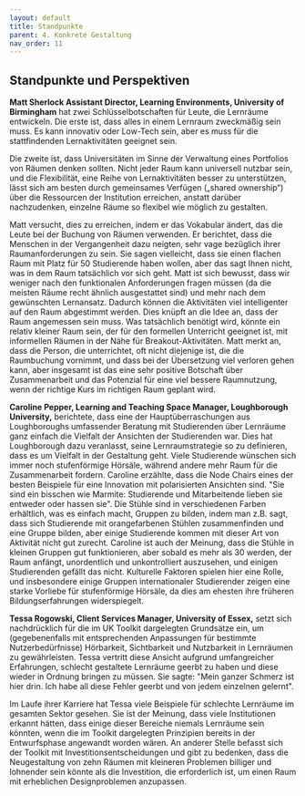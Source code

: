 ```yaml
---
layout: default
title: Standpunkte
parent: 4. Konkrete Gestaltung
nav_order: 11
---
```


## Standpunkte und Perspektiven

**Matt Sherlock Assistant Director, Learning Environments, University of Birmingham**
hat zwei Schlüsselbotschaften für Leute, die Lernräume
entwickeln. Die erste ist, dass alles in einem Lernraum zweckmäßig sein
muss. Es kann innovativ oder Low-Tech sein, aber es muss für die
stattfindenden Lernaktivitäten geeignet sein.

Die zweite ist, dass Universitäten im Sinne der Verwaltung eines
Portfolios von Räumen denken sollten. Nicht jeder Raum kann universell
nutzbar sein, und die Flexibilität, eine Reihe von Lernaktivitäten
besser zu unterstützen, lässt sich am besten durch gemeinsames Verfügen
(„shared ownership“) über die Ressourcen der Institution erreichen,
anstatt darüber nachzudenken, einzelne Räume so flexibel wie möglich zu
gestalten.

Matt versucht, dies zu erreichen, indem er das Vokabular ändert, das die
Leute bei der Buchung von Räumen verwenden. Er berichtet, dass die
Menschen in der Vergangenheit dazu neigten, sehr vage bezüglich ihrer
Raumanforderungen zu sein. Sie sagen vielleicht, dass sie einen flachen
Raum mit Platz für 50 Studierende haben wollen, aber das sagt Ihnen
nicht, was in dem Raum tatsächlich vor sich geht. Matt ist sich bewusst,
dass wir weniger nach den funktionalen Anforderungen fragen müssen (da
die meisten Räume recht ähnlich ausgestattet sind) und mehr nach dem
gewünschten Lernansatz. Dadurch können die Aktivitäten viel
intelligenter auf den Raum abgestimmt werden. Dies knüpft an die Idee
an, dass der Raum angemessen sein muss. Was tatsächlich benötigt wird,
könnte ein relativ kleiner Raum sein, der für den formellen Unterricht
geeignet ist, mit informellen Räumen in der Nähe für
Breakout-Aktivitäten. Matt merkt an, dass die Person, die unterrichtet,
oft nicht diejenige ist, die die Raumbuchung vornimmt, und dass bei der
Übersetzung viel verloren gehen kann, aber insgesamt ist das eine sehr
positive Botschaft über Zusammenarbeit und das Potenzial für eine viel
bessere Raumnutzung, wenn der richtige Kurs im richtigen Raum geplant
wird.

**Caroline Pepper, Learning and Teaching Space Manager, Loughborough University,** berichtete, dass eine der Hauptüberraschungen aus
Loughboroughs umfassender Beratung mit Studierenden über Lernräume ganz
einfach die Vielfalt der Ansichten der Studierenden war. Dies hat
Loughborough dazu veranlasst, seine Lernraumstrategie so zu definieren,
dass es um Vielfalt in der Gestaltung geht. Viele Studierende wünschen
sich immer noch stufenförmige Hörsäle, während andere mehr Raum für die
Zusammenarbeit fordern. Caroline erzählte, dass die Node Chairs eines
der besten Beispiele für eine Innovation mit polarisierten Ansichten
sind. "Sie sind ein bisschen wie Marmite: Studierende und Mitarbeitende
lieben sie entweder oder hassen sie". Die Stühle sind in verschiedenen
Farben erhältlich, was es einfach macht, Gruppen zu bilden, indem man
z.B. sagt, dass sich Studierende mit orangefarbenen Stühlen
zusammenfinden und eine Gruppe bilden, aber einige Studierende kommen
mit dieser Art von Aktivität nicht gut zurecht. Caroline ist auch der
Meinung, dass die Stühle in kleinen Gruppen gut funktionieren, aber
sobald es mehr als 30 werden, der Raum anfängt, unordentlich und
unkontrolliert auszusehen, und einigen Studierenden gefällt das nicht.
Kulturelle Faktoren spielen hier eine Rolle, und insbesondere einige
Gruppen internationaler Studierender zeigen eine starke Vorliebe für
stufenförmige Hörsäle, da dies am ehesten ihre früheren
Bildungserfahrungen widerspiegelt.

**Tessa Rogowski, Client Services Manager, University of Essex,** setzt
sich nachdrücklich für die im UK Toolkit dargelegten Grundsätze ein,
um (gegebenenfalls mit entsprechenden Anpassungen für bestimmte
Nutzerbedürfnisse) Hörbarkeit, Sichtbarkeit und Nutzbarkeit in
Lernräumen zu gewährleisten. Tessa vertritt diese Ansicht aufgrund
umfangreicher Erfahrungen, schlecht gestaltete Lernräume geerbt zu haben
und diese wieder in Ordnung bringen zu müssen. Sie sagte: "Mein ganzer
Schmerz ist hier drin. Ich habe all diese Fehler geerbt und von jedem
einzelnen gelernt".

Im Laufe ihrer Karriere hat Tessa viele Beispiele für schlechte
Lernräume im gesamten Sektor gesehen. Sie ist der Meinung, dass viele
Institutionen erkannt hätten, dass einige dieser Bereiche niemals
Lernräume sein könnten, wenn die im Toolkit dargelegten Prinzipien
bereits in der Entwurfsphase angewandt worden wären. An anderer Stelle
befasst sich der Toolkit mit Investitionsentscheidungen und gibt zu
bedenken, dass die Neugestaltung von zehn Räumen mit kleineren Problemen
billiger und lohnender sein könnte als die Investition, die erforderlich
ist, um einen Raum mit erheblichen Designproblemen anzupassen.
